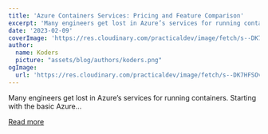 ```yaml
---
title: 'Azure Containers Services: Pricing and Feature Comparison'
excerpt: 'Many engineers get lost in Azure’s services for running containers. Starting with the basic Azure...'
date: '2023-02-09'
coverImage: 'https://res.cloudinary.com/practicaldev/image/fetch/s--DK7HFSOv--/c_imagga_scale,f_auto,fl_progressive,h_420,q_auto,w_1000/https://dev-to-uploads.s3.amazonaws.com/uploads/articles/zp7hdfhxiiyry4blb2mu.png'
author:
  name: Koders
  picture: "assets/blog/authors/koders.png"
ogImage:
  url: 'https://res.cloudinary.com/practicaldev/image/fetch/s--DK7HFSOv--/c_imagga_scale,f_auto,fl_progressive,h_420,q_auto,w_1000/https://dev-to-uploads.s3.amazonaws.com/uploads/articles/zp7hdfhxiiyry4blb2mu.png'
---
```


Many engineers get lost in Azure’s services for running containers. Starting with the basic Azure...

[Read more](https://dev.to/castai/azure-containers-services-pricing-and-feature-comparison-3f3)
